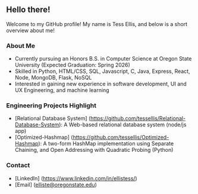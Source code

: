 ## Hello there!

Welcome to my GitHub profile! My name is Tess Ellis, and below is a short overview about me!

### About Me
- Currently pursuing an Honors B.S. in Computer Science at Oregon State University (Expected Graduation: Spring 2026)
- Skilled in Python, HTML/CSS, SQL, Javascript, C, Java, Express, React, Node, MongoDB, Flask, NoSQL
- Interested in gaining new experience in software development, UI and UX Engineering, and machine learning

### Engineering Projects Highlight
- [Relational Database System] (https://github.com/tessellis/Relational-Database-System): A Web-based relational database system (node/js app)
- [Optimized-Hashmap] (https://github.com/tessellis/Optimized-Hashmap): A two-form HashMap implementation using Separate Chaining, and Open Addressing with Quadratic Probing (Python)

### Contact
- [LinkedIn] (https://www.linkedin.com/in/ellistess/)
- [Email] (elliste@oregonstate.edu)

<!--
**tessellis/tessellis** is a ✨ _special_ ✨ repository because its `README.md` (this file) appears on your GitHub profile.

Here are some ideas to get you started:

- 🔭 I’m currently working on ...
- 🌱 I’m currently learning ...
- 👯 I’m looking to collaborate on ...
- 🤔 I’m looking for help with ...
- 💬 Ask me about ...
- 📫 How to reach me: ...
- 😄 Pronouns: ...
- ⚡ Fun fact: ...
-->

